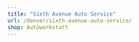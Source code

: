 ```yaml
---
title: "Sixth Avenue Auto Service"
url: /denver/sixth-avenue-auto-service/
shop: Autowerkstatt
---
```


